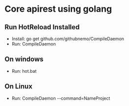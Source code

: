 # Core apirest using golang
## Run HotReload Installed
- Install: go get github.com/githubnemo/CompileDaemon
- Run: CompileDaemon

## On windows
- Run: hot.bat

## On Linux
- Run: CompileDaemon --command=NameProject
